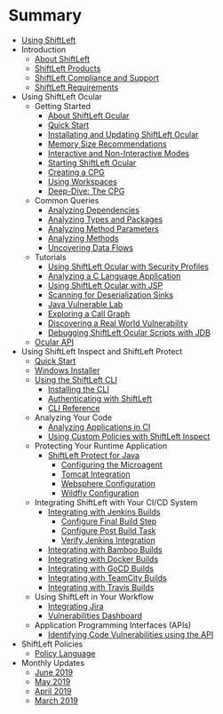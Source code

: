 # Summary

* [Using ShiftLeft](README.md)
* Introduction
  * [About ShiftLeft](introduction/about.md)
  * [ShiftLeft Products](introduction/products.md)
  * [ShiftLeft Compliance and Support](introduction/support.md)
  * [ShiftLeft Requirements](introduction/requirements.md)
* Using ShiftLeft Ocular
  * Getting Started
    * [About ShiftLeft Ocular](using-ocular/getting-started/ocular-desc.md)
    * [Quick Start](using-ocular/ocular-quick-start.md)
    * [Installating and Updating ShiftLeft Ocular](using-ocular/installation.md)
    * [Memory Size Recommendations](using-ocular/ocular-memory-size.md)
    * [Interactive and Non-Interactive Modes](using-ocular/interactive-noninteractive-modes.md)
    * [Starting ShiftLeft Ocular](using-ocular/running-debugging.md)
    * [Creating a CPG](using-ocular/tutorials/cpg.md)
    * [Using Workspaces](using-ocular/workspaces.md)
    * [Deep-Dive: The CPG](using-ocular/cpg-deep-dive.md)
  * Common Queries
    * [Analyzing Dependencies](using-ocular/common-queries/dependency-analysis.md)
    * [Analyzing Types and Packages](using-ocular/common-queries/types-packages-analysis.md)
    * [Analyzing Method Parameters](using-ocular/common-queries/parameters-analyze.md)
    * [Analyzing Methods](using-ocular/common-queries/methods-analyze.md)
    * [Uncovering Data Flows](using-ocular/common-queries/data-flows.md)
  * Tutorials
    * [Using ShiftLeft Ocular with Security Profiles](using-ocular/tutorials/sp.md)
    * [Analyzing a C Language Application](using-ocular/tutorials/c-language.md)
    * [Using ShiftLeft Ocular with JSP](using-ocular/tutorials/jsp.md)
    * [Scanning for Deserialization Sinks](using-ocular/tutorials/deserialization.md)
    * [Java Vulnerable Lab](using-ocular/tutorials/java-vuln.md)
    * [Exploring a Call Graph](using-ocular/tutorials/callgraph.md)
    * [Discovering a Real World Vulnerability](using-ocular/tutorials/CVE-2018-19859.md)
    * [Debugging ShiftLeft Ocular Scripts with JDB](using-ocular/running-debugging.md)
  * [Ocular API](https://ocular.shiftleft.io/api/)
* Using ShiftLeft Inspect and ShiftLeft Protect
  * [Quick Start](using-inspect-protect/inspect-protect-quick-start.md)
  * [Windows Installer](using-inspect-protect/windows-installer.md)
  * [Using the ShiftLeft CLI](using-inspect-protect/using-cli/using-cli.md)
    * [Installing the CLI](using-inspect-protect/using-cli/install-cli.md)
    * [Authenticating with ShiftLeft](using-inspect-protect/using-cli/authenticating.md)
    * [CLI Reference](using-inspect-protect/using-cli/cli-reference.md)
  * Analyzing Your Code
    * [Analyzing Applications in CI](using-inspect-protect/inspect/analyzing-applications-in-ci.md)
    * [Using Custom Policies with ShiftLeft Inspect](using-inspect-protect/inspect/custom-policies.md)
  *  Protecting Your Runtime Application
     * [ShiftLeft Protect for Java](using-inspect-protect/protect-java/jvm-based-environments.md)
       * [Configuring the Microagent](using-inspect-protect/protect-java/configuring-the-microagent.md)
       * [Tomcat Integration](using-inspect-protect/protect-java/tomcat-integration.md)
       * [Websphere Configuration](using-inspect-protect/protect-java/websphere-configuration.md)
       * [Wildfly Configuration](using-inspect-protect/protect-java/wildfly-configuration.md)
  * Integrating ShiftLeft with Your CI/CD System
    * [Integrating with Jenkins Builds](using-inspect-protect/integrating-with-shiftleft/integrating-jenkins-builds/integrating-jenkins-builds.md)
      * [Configure Final Build Step](using-inspect-protect/integrating-with-shiftleft/integrating-jenkins-builds/configure-final-build-step.md)
      * [Configure Post Build Task](using-inspect-protect/integrating-with-shiftleft/integrating-jenkins-builds/configure-post-build-task.md)
      * [Verify Jenkins Integration](using-inspect-protect/integrating-with-shiftleft/integrating-jenkins-builds/verify-jenkins-integration.md)
    * [Integrating with Bamboo Builds](using-inspect-protect/integrating-with-shiftleft/integrating-bamboo-builds.md)
    * [Integrating with Docker Builds](using-inspect-protect/integrating-with-shiftleft/integrating-docker-builds.md)
    * [Integrating with GoCD Builds](using-inspect-protect/integrating-with-shiftleft/integrating-gocd-builds.md)
    * [Integrating with TeamCity Builds](using-inspect-protect/integrating-with-shiftleft/integrating-teamcity-builds.md)
    * [Integrating with Travis Builds](using-inspect-protect/integrating-with-shiftleft/integrating-travis-builds.md)
  * Using ShiftLeft in Your Workflow
    * [Integrating Jira](using-inspect-protect/using-workflow/jira-integration.md)
    * [Vulnerabilities Dashboard](using-inspect-protect/using-workflow/vulnerability-dashboard.md)
  * Application Programming Interfaces (APIs)
    * [Identifying Code Vulnerabilities using the API](using-inspect-protect/api/vulnerabilities_api.md)
* ShiftLeft Policies
  * [Policy Language](policies/spl.md)
* Monthly Updates
  * [June 2019](release-notes/june-2019.md)
  * [May 2019](release-notes/may-2019.md)
  * [April 2019](release-notes/april-2019.md)
  * [March 2019](release-notes/march-2019.md)
